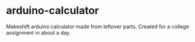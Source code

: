 # arduino-calculator  
  
Makeshift arduino calculator made from leftover parts.
Created for a college assignment in about a day.  
